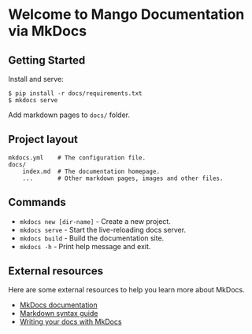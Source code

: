 # Welcome to Mango Documentation via MkDocs

## Getting Started

Install and serve:

    $ pip install -r docs/requirements.txt
    $ mkdocs serve

Add markdown pages to `docs/` folder.

## Project layout

    mkdocs.yml    # The configuration file.
    docs/
        index.md  # The documentation homepage.
        ...       # Other markdown pages, images and other files.


## Commands

* `mkdocs new [dir-name]` - Create a new project.
* `mkdocs serve` - Start the live-reloading docs server.
* `mkdocs build` - Build the documentation site.
* `mkdocs -h` - Print help message and exit.


## External resources

Here are some external resources to help you learn more about MkDocs.

* [MkDocs documentation](https://www.mkdocs.org/)
* [Markdown syntax guide](https://daringfireball.net/projects/markdown/syntax)
* [Writing your docs with MkDocs](https://www.mkdocs.org/user-guide/writing-your-docs/)